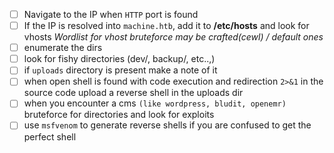 - [ ] Navigate to the IP when ```HTTP``` port is found
- [ ] If the IP is resolved into ```machine.htb```, add it to **/etc/hosts** and look for vhosts
*Wordlist for vhost bruteforce may be crafted(cewl) / default ones*
- [ ] enumerate the dirs
- [ ] look for fishy directories (dev/, backup/, etc..,)
- [ ] if ```uploads``` directory is present make a note of it
- [ ] when open shell is found with code execution and redirection ```2>&1``` in the source code upload a reverse shell in the uploads dir
- [ ] when you encounter a cms ```(like wordpress, bludit, openemr)``` bruteforce for directories and look for exploits
- [ ] use `msfvenom` to generate reverse shells if you are confused to get the perfect shell
